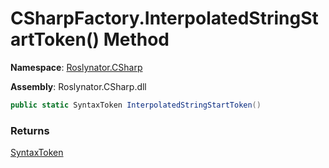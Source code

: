 # CSharpFactory\.InterpolatedStringStartToken\(\) Method

**Namespace**: [Roslynator.CSharp](../../README.md)

**Assembly**: Roslynator\.CSharp\.dll

```csharp
public static SyntaxToken InterpolatedStringStartToken()
```

### Returns

[SyntaxToken](https://docs.microsoft.com/en-us/dotnet/api/microsoft.codeanalysis.syntaxtoken)

